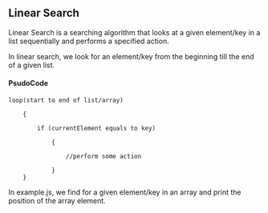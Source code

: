 <h2>Linear Search</h2>

Linear Search is a searching algorithm that looks at a given element/key in a list sequentially and performs a specified action.<br>

In linear search, we look for an element/key from the beginning till the end of a given list. <br>

<h4>PsudoCode</h4>

    loop(start to end of list/array)
    
	    {
    
		    if (currentElement equals to key)
    
			    {
    
				    //perform some action
    
			    }
	    }
    
 In example.js, we find for a given element/key in an array and print the position of the array element.